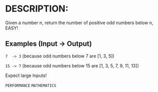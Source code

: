 # DESCRIPTION:

Given a number n, return the number of positive odd numbers below n, EASY!

## Examples (Input -> Output)

`7  -> 3` (because odd numbers below 7 are [1, 3, 5])

`15 -> 7` (because odd numbers below 15 are [1, 3, 5, 7, 9, 11, 13])

Expect large Inputs!

`PERFORMANCE` `MATHEMATICS`